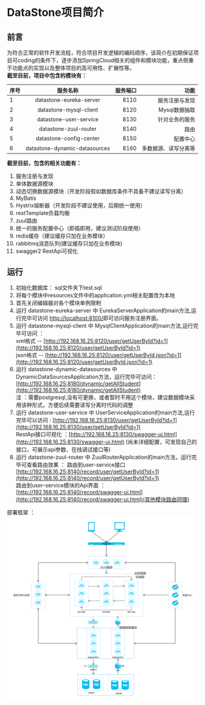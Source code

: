 # DataStone项目简介 #	
## 前言 ##
为符合正常的软件开发流程，符合项目开发逻辑的编码顺序，该简介在初期保证项目可coding的条件下，逐步添加SpringCloud相关的组件和模块功能，重点侧重于功能点的实现以及整体项目的高可用性、扩展性等。<br>
**截至目前，项目中包含的模块有：**

| 序号   |      服务名称      |  服务端口 |功能|
|----------|:-------------:|------:|------:|
| 1  |  datastone-eureka-server | 8110 |服务注册与发现|
| 2  |  datastone-mysql-client  | 8120 |Mysql数据抽取 |
| 3  |  datastone-user-service  | 8130 |针对业务的服务 |
| 4  |  datastone-zuul-router   | 8140 |路由         |
| 5  |  datastone-config-center | 8150 |配置中心     |
| 6  |  datastone-dynamic-datasources | 8160 | 多数据源、读写分离等|


**截至目前，包含的相关功能有：**

1. 服务注册与发现
2. 单体数据源模块
3. 动态切换数据源模块（开发阶段假如数据库条件不具备不建议读写分离）
4. MyBatis
5. Hystrix熔断器（开发阶段不建议使用，后期统一使用）
6. restTemplate负载均衡
7. zuul路由
8. 统一的服务配置中心（即插即用，建议测试阶段使用）
9. redis缓存（建议缓存只加在业务模块）
10. rabbitmq消息队列(建议缓存只加在业务模块)
11. swagger2 RestApi可视化

## 运行 ##



1. 初始化数据库： sql文件夹下test.sql
2. 将每个模块中resources文件中的application.yml相关配置改为本地
3. 首先关闭编辑器对各个模块单例限制
4. 运行 datastone-eureka-server 中 EurekaServerApplication的main方法,运行完毕可访问 [http://localhost:8100/](http://localhost:8100/)即可访问服务注册界面。
5. 运行 datastone-mysql-client 中 MysqlClientApplication的main方法,运行完毕可访问 ： <br>xml格式 -- [http://192.168.16.25:8120/user/getUserById?id=1](http://192.168.16.25:8120/user/getUserById?id=1)   <br>json格式 -- [http://192.168.16.25:8120/user/getUserById.json?id=1](http://192.168.16.25:8120/user/getUserById.json?id=1)<br>
6. 运行 datastone-dynamic-datasources 中 DynamicDataSourcesApplication方法，运行完毕可访问： [http://192.168.16.25:8180/dynamic/getAllStudent](http://192.168.16.25:8180/dynamic/getAllStudent)<br>注 ：需要postgresql,没有可更换，或者暂时不用这个模块，建议数据模块采用该种形式，方便后续需要读写分离时代码的调整
7. 运行 datastone-user-service 中 UserServiceApplication的main方法,运行完毕可以访问 : [http://192.168.16.25:8130/user/getUserById?id=1](http://192.168.16.25:8130/user/getUserById?id=1)<br> RestApi接口可视化 ：[http://192.168.16.25:8130/swagger-ui.html](http://192.168.16.25:8130/swagger-ui.html) (尚未详细配置，可发现自己的接口，可展示api参数、在线调试接口等)
8. 运行 datastone-zuul-router 中 ZuulRouterApplication的main方法，运行完毕可查看路由效果 ： 路由到user-service接口 [http://192.168.16.25:8140/record/user/getUserById?id=1](http://192.168.16.25:8140/record/user/getUserById?id=1)<br>路由到user-service模块的Api界面 ： [http://192.168.16.25:8140/record/swagger-ui.html](http://192.168.16.25:8140/record/swagger-ui.html)(其他模块路由同理)




部署框架 ： 
![SpringCloud](SpringCloud骨架.png)












